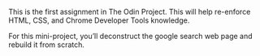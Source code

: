 This is the first assignment in The Odin Project. This will help re-enforce HTML, CSS, and Chrome Developer Tools knowledge.

For this mini-project, you’ll deconstruct the google search web page and rebuild it from scratch.